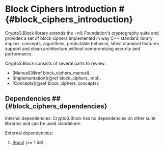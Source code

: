 # Block Ciphers Introduction # {#block_ciphers_introduction}

Crypto3.Block library extends the =nil; Foundation's
cryptography suite and provides a set of block ciphers
implemented in way C++ standard library implies: 
concepts, algorithms, predictable behavior, latest 
standard features support and clean architecture without compromising security and performance.
  
Crypto3.Block consists of several parts to review:
* [Manual](@ref block_ciphers_manual).
* [Implementation](@ref block_ciphers_impl).
* [Concepts](@ref block_ciphers_concepts).

## Dependencies ## {#block_ciphers_dependencies}

Internal dependencies:
Crypto3.Block has no dependencies on other suite libraries and can be used standalone.

External dependencies:
1. [Boost](https://boost.org) (>= 1.58)
